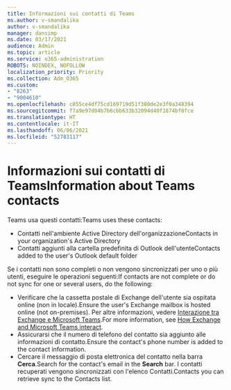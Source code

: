 ```yaml
---
title: Informazioni sui contatti di Teams
ms.author: v-smandalika
author: v-smandalika
manager: dansimp
ms.date: 03/17/2021
audience: Admin
ms.topic: article
ms.service: o365-administration
ROBOTS: NOINDEX, NOFOLLOW
localization_priority: Priority
ms.collection: Adm_O365
ms.custom:
- "8263"
- "9004610"
ms.openlocfilehash: c855ce4df75cd169719d51f380de2e3f0a348394
ms.sourcegitcommit: f7a9e97d04b7b6cbb633b32094d40f1874bf0fce
ms.translationtype: HT
ms.contentlocale: it-IT
ms.lasthandoff: 06/06/2021
ms.locfileid: "52783117"
---
```

# <a name="information-about-teams-contacts"></a><span data-ttu-id="b0ec0-102">Informazioni sui contatti di Teams</span><span class="sxs-lookup"><span data-stu-id="b0ec0-102">Information about Teams contacts</span></span>

<span data-ttu-id="b0ec0-103">Teams usa questi contatti:</span><span class="sxs-lookup"><span data-stu-id="b0ec0-103">Teams uses these contacts:</span></span>

- <span data-ttu-id="b0ec0-104">Contatti nell'ambiente Active Directory dell'organizzazione</span><span class="sxs-lookup"><span data-stu-id="b0ec0-104">Contacts in your organization's Active Directory</span></span>
- <span data-ttu-id="b0ec0-105">Contatti aggiunti alla cartella predefinita di Outlook dell'utente</span><span class="sxs-lookup"><span data-stu-id="b0ec0-105">Contacts added to the user's Outlook default folder</span></span>

<span data-ttu-id="b0ec0-106">Se i contatti non sono completi o non vengono sincronizzati per uno o più utenti, eseguire le operazioni seguenti:</span><span class="sxs-lookup"><span data-stu-id="b0ec0-106">If contacts are not complete or do not sync for one or several users, do the following:</span></span>

- <span data-ttu-id="b0ec0-107">Verificare che la cassetta postale di Exchange dell'utente sia ospitata online (non in locale).</span><span class="sxs-lookup"><span data-stu-id="b0ec0-107">Ensure the user's Exchange mailbox is hosted online (not on-premises).</span></span> <span data-ttu-id="b0ec0-108">Per altre informazioni, vedere [Interazione tra Exchange e Microsoft Teams](/microsoftteams/exchange-teams-interact).</span><span class="sxs-lookup"><span data-stu-id="b0ec0-108">For more information, see [How Exchange and Microsoft Teams interact](/microsoftteams/exchange-teams-interact).</span></span>
- <span data-ttu-id="b0ec0-109">Assicurarsi che il numero di telefono del contatto sia aggiunto alle informazioni di contatto.</span><span class="sxs-lookup"><span data-stu-id="b0ec0-109">Ensure the contact's phone number is added to the contact information.</span></span>
- <span data-ttu-id="b0ec0-110">Cercare il messaggio di posta elettronica del contatto nella barra **Cerca**.</span><span class="sxs-lookup"><span data-stu-id="b0ec0-110">Search for the contact's email in the **Search** bar.</span></span> <span data-ttu-id="b0ec0-111">I contatti recuperati vengono sincronizzati con l'elenco Contatti.</span><span class="sxs-lookup"><span data-stu-id="b0ec0-111">Contacts you can retrieve sync to the Contacts list.</span></span>


